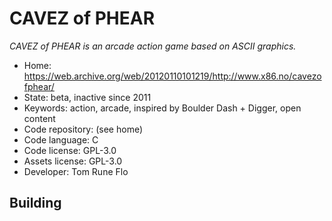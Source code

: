 # CAVEZ of PHEAR

_CAVEZ of PHEAR is an arcade action game based on ASCII graphics._

- Home: https://web.archive.org/web/20120110101219/http://www.x86.no/cavezofphear/
- State: beta, inactive since 2011
- Keywords: action, arcade, inspired by Boulder Dash + Digger, open content
- Code repository: (see home)
- Code language: C
- Code license: GPL-3.0
- Assets license: GPL-3.0
- Developer: Tom Rune Flo

## Building
